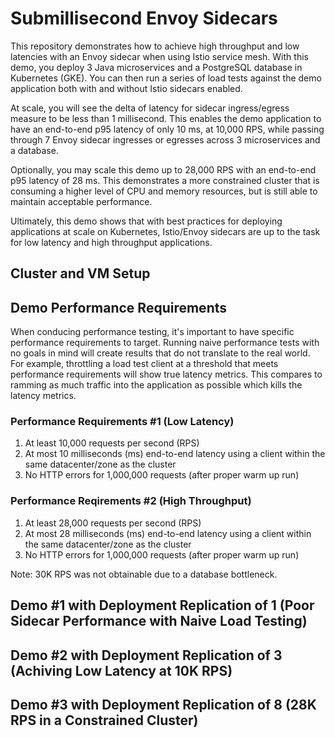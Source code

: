 # Submillisecond Envoy Sidecars

This repository demonstrates how to achieve high throughput and low latencies with an Envoy sidecar when using Istio service mesh. With this demo, you deploy 3 Java microservices and a PostgreSQL database in Kubernetes (GKE). You can then run a series of load tests against the demo application both with and without Istio sidecars enabled.

At scale, you will see the delta of latency for sidecar ingress/egress measure to be less than 1 millisecond. This enables the demo application to have an end-to-end p95 latency of only 10 ms, at 10,000 RPS, while passing through 7 Envoy sidecar ingresses or egresses across 3 microservices and a database.

Optionally, you may scale this demo up to 28,000 RPS with an end-to-end p95 latency of 28 ms. This demonstrates a more constrained cluster that is consuming a higher level of CPU and memory resources, but is still able to maintain acceptable performance.

Ultimately, this demo shows that with best practices for deploying applications at scale on Kubernetes, Istio/Envoy sidecars are up to the task for low latency and high throughput applications.

## Cluster and VM Setup

## Demo Performance Requirements

When conducing performance testing, it's important to have specific performance requirements to target. Running naive performance tests with no goals in mind will create results that do not translate to the real world. For example, throttling a load test client at a threshold that meets performance requirements will show true latency metrics. This compares to ramming as much traffic into the application as possible which kills the latency metrics.

### Performance Requirements #1 (Low Latency)

1. At least 10,000 requests per second (RPS)
1. At most 10 milliseconds (ms) end-to-end latency using a client within the same datacenter/zone as the cluster
1. No HTTP errors for 1,000,000 requests (after proper warm up run)

### Performance Reqirements #2 (High Throughput)

1. At least 28,000 requests per second (RPS)
1. At most 28 milliseconds (ms) end-to-end latency using a client within the same datacenter/zone as the cluster
1. No HTTP errors for 1,000,000 requests (after proper warm up run)

Note: 30K RPS was not obtainable due to a database bottleneck.

## Demo #1 with Deployment Replication of 1 (Poor Sidecar Performance with Naive Load Testing)

## Demo #2 with Deployment Replication of 3 (Achiving Low Latency at 10K RPS)

## Demo #3 with Deployment Replication of 8 (28K RPS in a Constrained Cluster)

